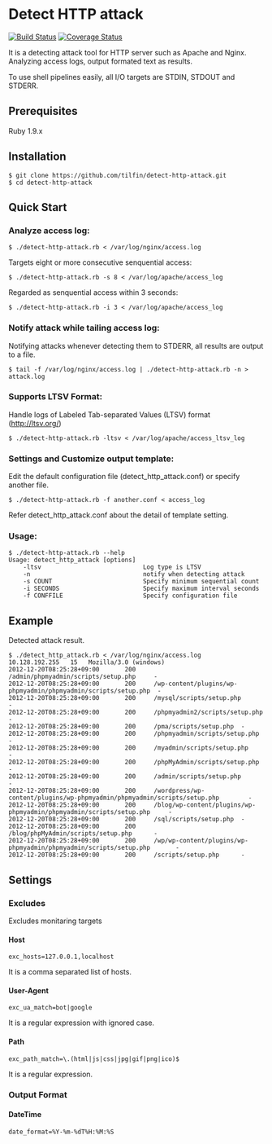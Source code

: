 Detect HTTP attack
==================
[![Build Status](https://travis-ci.org/tilfin/detect-http-attack.png?branch=master)](https://travis-ci.org/tilfin/detect-http-attack) [![Coverage Status](https://coveralls.io/repos/tilfin/detect-http-attack/badge.png?branch=master)](https://coveralls.io/r/tilfin/detect-http-attack?branch=master)

It is a detecting attack tool for HTTP server such as Apache and Nginx.
Analyzing access logs, output formated text as results.

To use shell pipelines easily, all I/O targets are STDIN, STDOUT and STDERR.

Prerequisites
-------------
Ruby 1.9.x

Installation
------------

    $ git clone https://github.com/tilfin/detect-http-attack.git
    $ cd detect-http-attack

Quick Start
-----------

### Analyze access log:

    $ ./detect-http-attack.rb < /var/log/nginx/access.log

Targets eight or more consecutive senquential access:

    $ ./detect-http-attack.rb -s 8 < /var/log/apache/access_log

Regarded as senquential access within 3 seconds:

    $ ./detect-http-attack.rb -i 3 < /var/log/apache/access_log

### Notify attack while tailing access log:

Notifying attacks whenever detecting them to STDERR, all results are output to a file.

    $ tail -f /var/log/nginx/access.log | ./detect-http-attack.rb -n > attack.log

### Supports LTSV Format:

Handle logs of Labeled Tab-separated Values (LTSV) format (http://ltsv.org/)

    $ ./detect-http-attack.rb -ltsv < /var/log/apache/access_ltsv_log

### Settings and Customize output template:

Edit the default configuration file (detect_http_attack.conf) or specify another file.

    $ ./detect-http-attack.rb -f another.conf < access_log

Refer detect_http_attack.conf about the detail of template setting.

### Usage:

    $ ./detect-http-attack.rb --help
    Usage: detect_http_attack [options]
        -ltsv                            Log type is LTSV
        -n                               notify when detecting attack
        -s COUNT                         Specify minimum sequential count
        -i SECONDS                       Specify maximum interval seconds
        -f CONFFILE                      Specify configuration file


Example
-------

Detected attack result.

    $ ./detect_http_attack.rb < /var/log/nginx/access.log
    10.128.192.255   15   Mozilla/3.0 (windows)
    2012-12-20T08:25:28+09:00       200     /admin/phpmyadmin/scripts/setup.php     -
    2012-12-20T08:25:28+09:00       200     /wp-content/plugins/wp-phpmyadmin/phpmyadmin/scripts/setup.php  -
    2012-12-20T08:25:28+09:00       200     /mysql/scripts/setup.php        -
    2012-12-20T08:25:28+09:00       200     /phpmyadmin2/scripts/setup.php  -
    2012-12-20T08:25:28+09:00       200     /pma/scripts/setup.php  -
    2012-12-20T08:25:28+09:00       200     /phpmyadmin/scripts/setup.php   -
    2012-12-20T08:25:28+09:00       200     /myadmin/scripts/setup.php      -
    2012-12-20T08:25:28+09:00       200     /phpMyAdmin/scripts/setup.php   -
    2012-12-20T08:25:28+09:00       200     /admin/scripts/setup.php        -
    2012-12-20T08:25:28+09:00       200     /wordpress/wp-content/plugins/wp-phpmyadmin/phpmyadmin/scripts/setup.php        -
    2012-12-20T08:25:28+09:00       200     /blog/wp-content/plugins/wp-phpmyadmin/phpmyadmin/scripts/setup.php     -
    2012-12-20T08:25:28+09:00       200     /sql/scripts/setup.php  -
    2012-12-20T08:25:28+09:00       200     /blog/phpMyAdmin/scripts/setup.php      -
    2012-12-20T08:25:28+09:00       200     /wp/wp-content/plugins/wp-phpmyadmin/phpmyadmin/scripts/setup.php       -
    2012-12-20T08:25:28+09:00       200     /scripts/setup.php      -


Settings
--------

### Excludes

Excludes monitaring targets

#### Host
    exc_hosts=127.0.0.1,localhost

It is a comma separated list of hosts.

#### User-Agent
    exc_ua_match=bot|google

It is a regular expression with ignored case.

#### Path
    exc_path_match=\.(html|js|css|jpg|gif|png|ico)$

It is a regular expression.

### Output Format

#### DateTime
    date_format=%Y-%m-%dT%H:%M:%S
